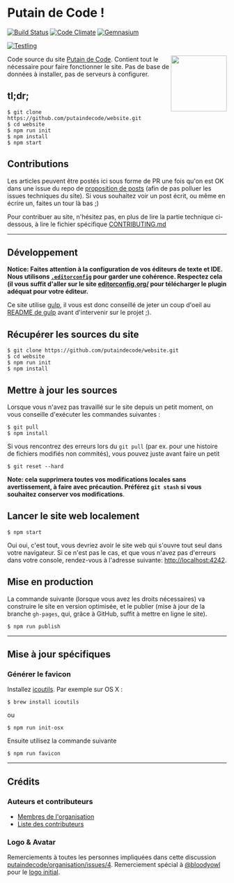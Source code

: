 # Putain de Code !

[![Build Status](http://img.shields.io/travis/putaindecode/website.svg?style=flat)](https://travis-ci.org/putaindecode/website)
[![Code Climate](http://img.shields.io/codeclimate/github/putaindecode/website.svg?style=flat)](https://codeclimate.com/github/putaindecode/website)
[![Gemnasium](http://img.shields.io/gemnasium/putaindecode/website.svg?style=flat)](https://gemnasium.com/putaindecode/website)

[![Testling](https://ci.testling.com/putaindecode/website.png)](https://ci.testling.com/putaindecode/website)

<img align="right" alt="" src="https://raw.github.com/putaindecode/website/master/images/p!-logo--no-bubble-512--trim.png" width="128">

Code source du site [Putain de Code](http://putaindecode.fr/).
Contient tout le nécessaire pour faire fonctionner le site.
Pas de base de données à installer, pas de serveurs à configurer.

## tl;dr;

    $ git clone https://github.com/putaindecode/website.git
    $ cd website
    $ npm run init
    $ npm install
    $ npm start

## Contributions

Les articles peuvent être postés ici sous forme de PR une fois qu'on est OK dans une
issue du repo de [proposition de posts](https://github.com/putaindecode/propositions-de-posts)
(afin de pas polluer les issues techniques du site).
Si vous souhaitez voir un post écrit, ou même en écrire un, faites un tour là bas ;)

Pour contribuer au site, n'hésitez pas, en plus de lire la partie technique ci-dessous,
à lire le fichier spécifique [CONTRIBUTING.md](CONTRIBUTING.md)

---

## Développement

__Notice: Faites attention à la configuration de vos éditeurs de texte et IDE.  
Nous utilisons [`.editorconfig`](.editorconfig) pour garder une cohérence.
Respectez cela (il vous suffit d'aller sur le site [editorconfig.org/](http://editorconfig.org/)
pour télécharger le plugin adéquat pour votre éditeur.__

Ce site utilise [gulp](https://github.com/gulpjs/gulp),
il vous est donc conseillé de jeter un coup d'oeil au [README de gulp](https://github.com/gulpjs/gulp#readme)
avant d'intervenir sur le projet ;).

## Récupérer les sources du site

    $ git clone https://github.com/putaindecode/website.git
    $ cd website
    $ npm run init
    $ npm install

## Mettre à jour les sources

Lorsque vous n'avez pas travaillé sur le site depuis un petit moment, on vous conseille
d'exécuter les commandes suivantes :

    $ git pull
    $ npm install

Si vous rencontrez des erreurs lors du `git pull` (par ex. pour une histoire de
fichiers modifiés non commités), vous pouvez juste avant faire
un petit

    $ git reset --hard

__Note: cela supprimera toutes vos modifications locales sans avertissement, à
faire avec précaution.
Préférez `git stash` si vous souhaitez conserver vos modifications__.

## Lancer le site web localement

    $ npm start

Oui oui, c'est tout, vous devriez avoir le site web qui s'ouvre tout seul dans votre navigateur.
Si ce n'est pas le cas, et que vous n'avez pas d'erreurs dans votre console,
rendez-vous à l'adresse suivante: [http://localhost:4242](http://localhost:4242).


## Mise en production

La commande suivante (lorsque vous avez les droits nécessaires) va construire le site
en version optimisée, et le publier (mise à jour de la branche  `gh-pages`, qui,
grâce à GitHub, suffit à mettre en ligne le site).

    $ npm run publish

---

## Mise à jour spécifiques

### Générer le favicon

Installez [icoutils](http://www.nongnu.org/icoutils/). Par exemple sur OS X :

    $ brew install icoutils

ou

    $ npm run init-osx

Ensuite utilisez la commande suivante

    $ npm run favicon

---

## Crédits

### Auteurs et contributeurs

* [Membres de l'organisation](https://github.com/putaindecode?tab=members)
* [Liste des contributeurs](https://github.com/putaindecode/website/graphs/contributors)

### Logo & Avatar

Remerciements à toutes les personnes impliquées dans cette discussion [putaindecode/organisation/issues/4](https://github.com/putaindecode/organisation/issues/4).
Remerciement spécial à [@bloodyowl](https://github.com/bloodyowl) pour le [logo initial](https://github.com/putaindecode/website/blob/3324cbe7637dacd1f42a412c1085431a2d551928/src/assets/_images/p!-logos.png).
